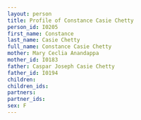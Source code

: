 ```yaml
---
layout: person
title: Profile of Constance Casie Chetty
person_id: I0205
first_name: Constance
last_name: Casie Chetty
full_name: Constance Casie Chetty
mother: Mary Ceclia Anandappa
mother_id: I0183
father: Caspar Joseph Casie Chetty
father_id: I0194
children:
children_ids:
partners:
partner_ids:
sex: F
---
```


